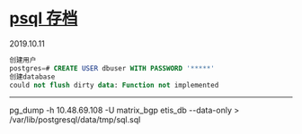 # [psql 存档](https://github.com/yihong0618/gitblog/issues/63)

2019.10.11
```sql
创建用户
postgres=# CREATE USER dbuser WITH PASSWORD '*****'
创建database
could not flush dirty data: Function not implemented
```

---

pg_dump -h 10.48.69.108 -U matrix_bgp etis_db --data-only > /var/lib/postgresql/data/tmp/sql.sql